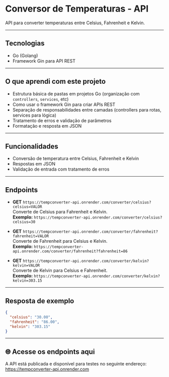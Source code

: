 # Conversor de Temperaturas - API

API para converter temperaturas entre Celsius, Fahrenheit e Kelvin.

---

## Tecnologias

- Go (Golang)  
- Framework Gin para API REST

---

## O que aprendi com este projeto

- Estrutura básica de pastas em projetos Go (organização com `controllers`, `services`, etc)  
- Como usar o framework Gin para criar APIs REST  
- Separação de responsabilidades entre camadas (controllers para rotas, services para lógica)  
- Tratamento de erros e validação de parâmetros  
- Formatação e resposta em JSON

---

## Funcionalidades

- Conversão de temperatura entre Celsius, Fahrenheit e Kelvin  
- Respostas em JSON  
- Validação de entrada com tratamento de erros

---

## Endpoints

- **GET** `https://tempconverter-api.onrender.com/converter/celsius?celsius=VALOR`  
  Converte de Celsius para Fahrenheit e Kelvin.  
  **Exemplo:** `https://tempconverter-api.onrender.com/converter/celsius?celsius=30`

- **GET** `https://tempconverter-api.onrender.com/converter/fahrenheit?fahrenheit=VALOR`  
  Converte de Fahrenheit para Celsius e Kelvin.  
  **Exemplo:** `https://tempconverter-api.onrender.com/converter/fahrenheit?fahrenheit=86`

- **GET** `https://tempconverter-api.onrender.com/converter/kelvin?kelvin=VALOR`  
  Converte de Kelvin para Celsius e Fahrenheit.  
  **Exemplo:** `https://tempconverter-api.onrender.com/converter/kelvin?kelvin=303.15`

---

## Resposta de exemplo

```json
{
  "celsius": "30.00",
  "fahrenheit": "86.00",
  "kelvin": "303.15"
}

``` 

---

## 🌐 Acesse os endpoints aqui

A API está publicada e disponível para testes no seguinte endereço:  
<a href="https://tempconverter-api.onrender.com" target="_blank">https://tempconverter-api.onrender.com</a>

